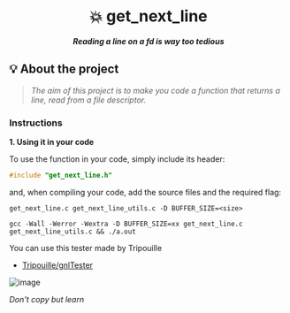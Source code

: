 <h1 align="center">
	💥 get_next_line
</h1>

<p align="center">
	<b><i>Reading a line on a fd is way too tedious</i></b><br>
</p>

## 💡 About the project

> _The aim of this project is to make you code a function that returns a line, read from a file descriptor._

### Instructions

**1. Using it in your code**

To use the function in your code, simply include its header:

```C
#include "get_next_line.h"
```

and, when compiling your code, add the source files and the required flag:

```shell
get_next_line.c get_next_line_utils.c -D BUFFER_SIZE=<size>
```

```shell
gcc -Wall -Werror -Wextra -D BUFFER_SIZE=xx get_next_line.c get_next_line_utils.c && ./a.out
```

You can use this tester made by Tripouille

* [Tripouille/gnlTester](https://github.com/Tripouille/gnlTester)

![image](https://github.com/MVPee/42-Get-next-line/assets/93082514/ea9b8433-b5e6-4e80-9722-01a14e1870ec)

<i>Don't copy but learn</i>
